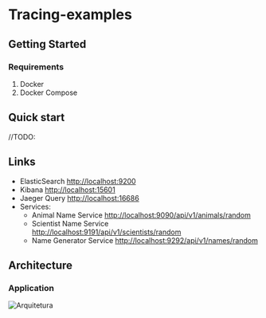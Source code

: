 # Tracing-examples

## Getting Started

### Requirements
1. Docker
2. Docker Compose

## Quick start

//TODO:

## Links
- ElasticSearch [http://localhost:9200](http://localhost:9200)
- Kibana [http://localhost:15601](http://localhost:15601)
- Jaeger Query [http://localhost:16686](http://localhost:16686)
- Services:
  - Animal Name Service [http://localhost:9090/api/v1/animals/random](http://localhost:9090/api/v1/animals/random)
  - Scientist Name Service [http://localhost:9191/api/v1/scientists/random](http://localhost:9191/api/v1/scientists/random)
  - Name Generator Service [http://localhost:9292/api/v1/names/random](http://localhost:9292/api/v1/names/random)
## Architecture

### Application
![Arquitetura](./images/microservices-example.png)



